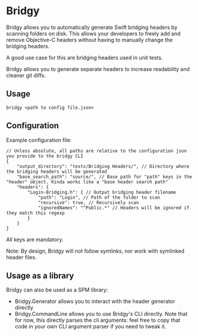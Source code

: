 # Bridgy

Bridgy allows you to automatically generate Swift bridging headers by scanning folders on disk.
This allows your developers to freely add and remove Objective-C headers without having to manually change the bridging headers.

A good use case for this are bridging headers used in unit tests.

Bridgy allows you to generate separate headers to increase readability and cleaner git diffs.

## Usage

```
bridgy <path to config file.json>
```

## Configuration

Example configuration file:

```
// Unless absolute, all paths are relative to the configuration json you provide to the bridgy CLI
{
    "output_directory": "tests/Bridging Headers/", // Directory where the bridging headers will be generated
    "base_search_path": "source/", // Base path for "path" keys in the "header" object. Kinda works like a "base header search path"
    "headers": {
        "Login-Bridging.h": { // Output bridging header filename
            "path": "Login", // Path of the folder to scan
            "recursive": true, // Recursively scan
            "ignoredNames": "^Public.*" // Headers will be ignored if they match this regexp
        }
    }
}
```

All keys are mandatory.

Note: By design, Bridgy will not follow symlinks, nor work with symlinked header files.

## Usage as a library

Bridgy can also be used as a SPM library:  

- Bridgy.Generator allows you to interact with the header generator directly
- Bridgy.CommandLine allows you to use Bridgy's CLI directly. Note that for now, this directly parses the cli arguments: feel free to copy that code in your own CLI argument parser if you need to tweak it.
